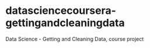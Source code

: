 # datasciencecoursera-gettingandcleaningdata
Data Science - Getting and Cleaning Data, course project
